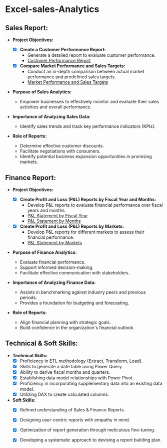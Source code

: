 # Excel-sales-Analytics
## Sales Report:

- **Project Objectives:** 
    - [x] **Create a Customer Performance Report:** 
        - Generate a detailed report to evaluate customer performance.
        - [Customer Performance Report](https://github.com/KirandeepMarala/Excel-Sales_Analysis/blob/main/Customer%20Performance%20Report.pdf)
    - [x] **Compare Market Performance and Sales Targets:** 
        - Conduct an in-depth comparison between actual market performance and predefined sales targets.
        - [Market Performance and Sales Targets](https://github.com/KirandeepMarala/Excel-Sales_Analysis/blob/main/Customer%20Performance%20Report.pdf)

- **Purpose of Sales Analytics:** 
    - Empower businesses to effectively monitor and evaluate their sales activities and overall performance.

- **Importance of Analyzing Sales Data:** 
    - Identify sales trends and track key performance indicators (KPIs).

- **Role of Reports:** 
    - Determine effective customer discounts.
    - Facilitate negotiations with consumers.
    - Identify potential business expansion opportunities in promising markets.

## Finance Report:

- **Project Objectives:**
    - [x] **Create Profit and Loss (P&L) Reports by Fiscal Year and Months:** 
        - Develop P&L reports to evaluate financial performance over fiscal years and months.
        - [P&L Statement by Fiscal Year](https://github.com/KirandeepMarala/Excel-Sales_Analysis/blob/main/P%26L%20Statement%20by%20Fiscal%20Year.pdf)
        - [P&L Statement by Months](https://github.com/KirandeepMarala/Excel-Sales_Analysis/blob/main/P%26L%20Statement%20by%20Months.pdf)
    - [x] **Create Profit and Loss (P&L) Reports by Markets:** 
        - Develop P&L reports for different markets to assess their financial performance.
        - [P&L Statement by Markets](https://github.com/KirandeepMarala/Excel-Sales_Analysis/blob/main/P%26L%20Statement%20by%20Markets.pdf)

- **Purpose of Finance Analytics:** 
    - Evaluate financial performance.
    - Support informed decision-making.
    - Facilitate effective communication with stakeholders.

- **Importance of Analyzing Finance Data:** 
    - Assists in benchmarking against industry peers and previous periods.
    - Provides a foundation for budgeting and forecasting.

- **Role of Reports:** 
    - Align financial planning with strategic goals.
    - Build confidence in the organization's financial outlook.

## Technical & Soft Skills:

- **Technical Skills:**
    - [x] Proficiency in ETL methodology (Extract, Transform, Load).
    - [x] Skills to generate a date table using Power Query.
    - [x] Ability to derive fiscal months and quarters.
    - [x] Establishing data model relationships with Power Pivot.
    - [x] Proficiency in incorporating supplementary data into an existing data model.
    - [x] Utilizing DAX to create calculated columns.

- **Soft Skills:**
    - [x] Refined understanding of Sales & Finance Reports.
    - [x] Designing user-centric reports with empathy in mind.
    - [x] Optimization of report generation through meticulous fine-tuning.
    - [x] Developing a systematic approach to devising a report building plan.


